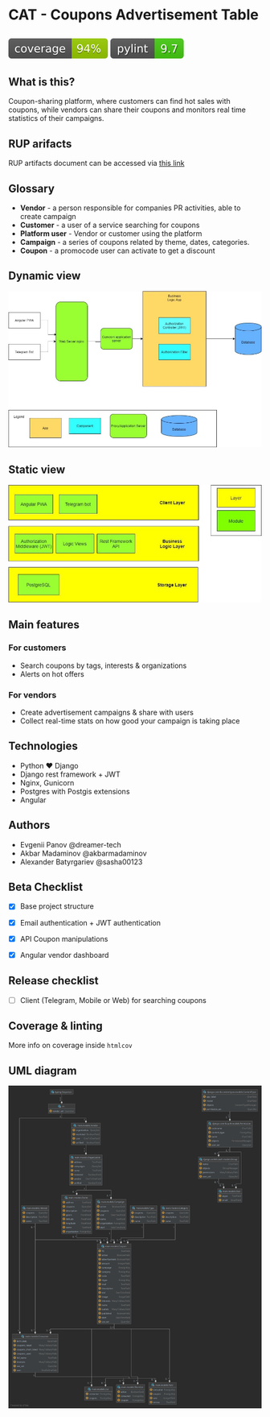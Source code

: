 # CAT - **C**oupons **A**dvertisement **T**able

![](coverage.svg)
![](pylint.svg)
----

## What is this?

Coupon-sharing platform, where customers can find hot sales with coupons, while vendors can share their coupons and
monitors real time statistics of their campaigns.

## RUP arifacts

RUP artifacts document can be accessed via [this link](https://docs.google.com/document/d/1gP8MP3MpDAbje775VQPVcoORg-JKeUrckKbF0LiK6bM/edit#)

## Glossary

- **Vendor** - a person responsible for companies PR activities, able to create campaign
- **Customer** - a user of a service searching for coupons
- **Platform user** - Vendor or customer using the platform
- **Campaign** - a series of coupons related by theme, dates, categories.
- **Coupon** - a promocode user can activate to get a discount

## Dynamic view

![](dynamic-view.jpg) 

## Static view

![](static-view.jpg)

## Main features

### For customers

- Search coupons by tags, interests & organizations
- Alerts on hot offers

### For vendors

- Create advertisement campaigns & share with users
- Collect real-time stats on how good your campaign is taking place

## Technologies

- Python ❤ Django
- Django rest framework + JWT
- Nginx, Gunicorn
- Postgres with Postgis extensions
- Angular

## Authors

- Evgenii Panov @dreamer-tech
- Akbar Madaminov @akbarmadaminov
- Alexander Batyrgariev @sasha00123

## Beta Checklist

- [x] Base project structure

- [x] Email authentication + JWT authentication

- [x] API Coupon manipulations

- [x] Angular vendor dashboard

## Release checklist

- [ ] Client (Telegram, Mobile or Web) for searching coupons

## Coverage & linting

More info on coverage inside `htmlcov`

## UML diagram

![UML diagram](cat_models.png)